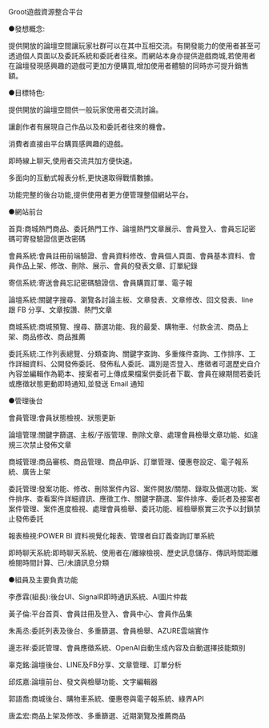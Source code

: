 Groot遊戲資源整合平台

●發想概念:

提供開放的論壇空間讓玩家社群可以在其中互相交流。有開發能力的使用者甚至可透過個人頁面以及委託系統和委託者往來。而網站本身亦提供遊戲商城,若使用者在論壇發現感興趣的遊戲可更加方便購買,增加使用者體驗的同時亦可提升銷售額。

●目標特色:

提供開放的論壇空間供一般玩家使用者交流討論。

讓創作者有展現自己作品以及和委託者往來的機會。

消費者直接由平台購買感興趣的遊戲。

即時線上聊天,使用者交流共加方便快速。

多面向的互動式報表分析,更快速取得戰情數據。

功能完整的後台功能,提供使用者更方便管理整個網站平台。

●網站前台

首頁:商城熱門商品、委託熱門工作、論壇熱門文章展示、會員登入、會員忘記密碼可寄發驗證信更改密碼

會員系統:會員註冊前端驗證、會員資料修改、會員個人頁面、會員基本資料、會員作品上架、修改、刪除、展示、會員的發表文章、訂單紀錄

寄信系統:寄送會員忘記密碼驗證信、會員購買訂單、電子報

論壇系統:關鍵字搜尋、瀏覽各討論主板、文章發表、文章修改、回文發表、line 跟 FB 分享、文章按讚、熱門文章

商城系統:商城預覽、搜尋、篩選功能、我的最愛、購物車、付款金流、商品上架、商品修改、商品推薦

委託系統:工作列表總覽、分類查詢、關鍵字查詢、多重條件查詢、工作排序、工作詳細資料、公開發佈委託、發佈私人委託、識別是否登入、應徵者可選歷史自介內容並編輯作為範本、接案者可上傳成果檔案供委託者下載、會員在線期間若委託或應徵狀態更動即時通知,並發送 Email 通知

●管理後台

會員管理:會員狀態檢視、狀態更新

論壇管理:關鍵字篩選、主板/子版管理、刪除文章、處理會員檢舉文章功能、如違規三次禁止發佈文章

商城管理:商品審核、商品管理、商品申訴、訂單管理、優惠卷設定、電子報系統、廣告上架

委託管理:發案功能、修改、刪除案件內容、案件開放/關閉、錄取及備選功能、案件排序、查看案件詳細資訊、應徵工作、關鍵字篩選、案件排序、委託者及接案者案件管理、案件進度檢視、處理會員檢舉、委託功能、經檢舉察實三次予以封鎖禁止發佈委託

報表檢視:POWER BI 資料視覺化報表、管理者自訂義查詢訂單系統

即時聊天系統:即時聊天系統、使用者在/離線檢視、歷史訊息儲存、傳訊時間距離檢閱時間計算、已/未讀訊息分類

●組員及主要負責功能

李彥霖(組長):後台UI、SignalR即時通訊系統、AI圖片仲裁

黃子倫:平台首頁、會員註冊及登入、會員中心、會員作品集

朱禹丞:委託列表及後台、多重篩選、會員檢舉、AZURE雲端實作

邊志祥:委託管理、會員應徵系統、OpenAI自動生成內容及自動選擇技能類別

辜克銘:論壇後台、LINE及FB分享、文章管理、訂單分析

邱炫嘉:論壇前台、發文與檢舉功能、文字編輯器

郭語喬:商城後台、購物車系統、優惠卷與電子報系統、綠界API

唐孟宏:商品上架及修改、多重篩選、近期瀏覽及推薦商品
